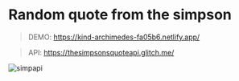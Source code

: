 # Random quote from the simpson
> DEMO: https://kind-archimedes-fa05b6.netlify.app/

> API: https://thesimpsonsquoteapi.glitch.me/

![simpapi](https://user-images.githubusercontent.com/83682170/166552135-733d6cb1-6c91-489b-87e5-07771622432e.png)
